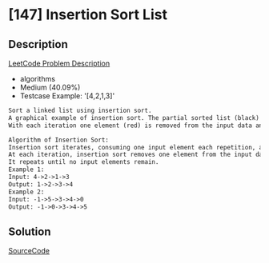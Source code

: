 # [147] Insertion Sort List

## Description

[LeetCode Problem Description](https://leetcode.com/problems/insertion-sort-list/description/)

* algorithms
* Medium (40.09%)
* Testcase Example:  '[4,2,1,3]'

```md
Sort a linked list using insertion sort.
A graphical example of insertion sort. The partial sorted list (black) initially contains only the first element in the list.
With each iteration one element (red) is removed from the input data and inserted in-place into the sorted list

Algorithm of Insertion Sort:
Insertion sort iterates, consuming one input element each repetition, and growing a sorted output list.
At each iteration, insertion sort removes one element from the input data, finds the location it belongs within the sorted list, and inserts it there.
It repeats until no input elements remain.
Example 1:
Input: 4->2->1->3
Output: 1->2->3->4
Example 2:
Input: -1->5->3->4->0
Output: -1->0->3->4->5
```

## Solution

[SourceCode](./solution.js)
